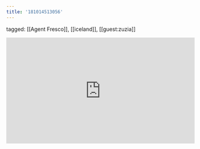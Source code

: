 ```yaml
---
title: '181014513056'
---
```

tagged: [[Agent Fresco]], [[iceland]], [[guest:zuzia]]
<iframe allow="accelerometer; autoplay; clipboard-write; encrypted-media; gyroscope; picture-in-picture" allowfullscreen="" frameborder="0" height="281" id="youtube_iframe" src="https://www.youtube.com/embed/1VmNTl6JvDY?feature=oembed&amp;enablejsapi=1&amp;origin=https://safe.txmblr.com&amp;wmode=opaque" width="500"></iframe>